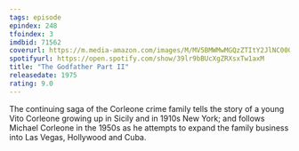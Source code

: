 ```yaml
---
tags: episode
epindex: 248
tfoindex: 3
imdbid: 71562
coverurl: https://m.media-amazon.com/images/M/MV5BMWMwMGQzZTItY2JlNC00OWZiLWIyMDctNDk2ZDQ2YjRjMWQ0XkEyXkFqcGdeQXVyNzkwMjQ5NzM@._V1_SY300_CR2,0,202,300_.jpg
spotifyurl: https://open.spotify.com/show/39lr9bBUcXgZRXsxTw1axM
title: "The Godfather Part II"
releasedate: 1975
rating: 9.0
---
```


The continuing saga of the Corleone crime family tells the story of a young Vito Corleone growing up in Sicily and in 1910s New York; and follows Michael Corleone in the 1950s as he attempts to expand the family business into Las Vegas, Hollywood and Cuba.